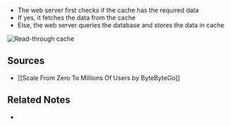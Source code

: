 - The web server first checks if the cache has the required data
- If yes, it fetches the data from the cache
- Else, the web server queries the database and stores the data in cache

![Read-through cache](https://bytebytego.com/images/courses/system-design-interview/scale-from-zero-to-millions-of-users/figure-1-7-GGNXNZX6.svg)

## Sources
- [[Scale From Zero To Millions Of Users by ByteByteGo]]

## Related Notes
- 